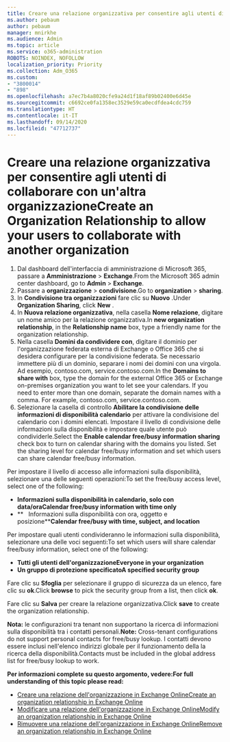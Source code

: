 ```yaml
---
title: Creare una relazione organizzativa per consentire agli utenti di collaborare con un'altra organizzazione
ms.author: pebaum
author: pebaum
manager: mnirkhe
ms.audience: Admin
ms.topic: article
ms.service: o365-administration
ROBOTS: NOINDEX, NOFOLLOW
localization_priority: Priority
ms.collection: Adm_O365
ms.custom:
- "3800014"
- "898"
ms.openlocfilehash: a7ec7b4a8020cfe9a24d1f18af89b02400e6d45e
ms.sourcegitcommit: c6692ce0fa1358ec3529e59ca0ecdfdea4cdc759
ms.translationtype: HT
ms.contentlocale: it-IT
ms.lasthandoff: 09/14/2020
ms.locfileid: "47712737"
---
```

# <a name="create-an-organization-relationship-to-allow-your-users-to-collaborate-with-another-organization"></a><span data-ttu-id="e3364-102">Creare una relazione organizzativa per consentire agli utenti di collaborare con un'altra organizzazione</span><span class="sxs-lookup"><span data-stu-id="e3364-102">Create an Organization Relationship to allow your users to collaborate with another organization</span></span>

1. <span data-ttu-id="e3364-103">Dal dashboard dell'interfaccia di amministrazione di Microsoft 365, passare a **Amministrazione** > **Exchange**.</span><span class="sxs-lookup"><span data-stu-id="e3364-103">From the Microsoft 365 admin center dashboard, go to **Admin** > **Exchange**.</span></span>
2. <span data-ttu-id="e3364-104">Passare a **organizzazione** > **condivisione**.</span><span class="sxs-lookup"><span data-stu-id="e3364-104">Go to **organization** > **sharing**.</span></span>
3. <span data-ttu-id="e3364-105">In **Condivisione tra organizzazioni** fare clic su **Nuovo** .</span><span class="sxs-lookup"><span data-stu-id="e3364-105">Under **Organization Sharing**, click **New** .</span></span>
4. <span data-ttu-id="e3364-106">In **Nuova relazione organizzativa**, nella casella **Nome relazione**, digitare un nome amico per la relazione organizzativa.</span><span class="sxs-lookup"><span data-stu-id="e3364-106">In **new organization relationship**, in the **Relationship name** box, type a friendly name for the organization relationship.</span></span>
5. <span data-ttu-id="e3364-p101">Nella casella **Domini da condividere con**, digitare il dominio per l'organizzazione federata esterna di Exchange o Office 365 che si desidera configurare per la condivisione federata. Se necessario immettere più di un dominio, separare i nomi dei domini con una virgola. Ad esempio, contoso.com, service.contoso.com.</span><span class="sxs-lookup"><span data-stu-id="e3364-p101">In the **Domains to share with** box, type the domain for the external Office 365 or Exchange on-premises organization you want to let see your calendars. If you need to enter more than one domain, separate the domain names with a comma. For example, contoso.com, service.contoso.com.</span></span>
6. <span data-ttu-id="e3364-p102">Selezionare la casella di controllo **Abilitare la condivisione delle informazioni di disponibilità calendario** per attivare la condivisione del calendario con i domini elencati. Impostare il livello di condivisione delle informazioni sulla disponibilità e impostare quale utente può condividerle.</span><span class="sxs-lookup"><span data-stu-id="e3364-p102">Select the **Enable calendar free/busy information sharing** check box to turn on calendar sharing with the domains you listed. Set the sharing level for calendar free/busy information and set which users can share calendar free/busy information.</span></span>  

<span data-ttu-id="e3364-112">Per impostare il livello di accesso alle informazioni sulla disponibilità, selezionare una delle seguenti operazioni:</span><span class="sxs-lookup"><span data-stu-id="e3364-112">To set the free/busy access level, select one of the following:</span></span>

- <span data-ttu-id="e3364-113">**Informazioni sulla disponibilità in calendario, solo con data/ora**</span><span class="sxs-lookup"><span data-stu-id="e3364-113">**Calendar free/busy information with time only**</span></span>
- <span data-ttu-id="e3364-114">**   Informazioni sulla disponibilità con ora, oggetto e posizione**</span><span class="sxs-lookup"><span data-stu-id="e3364-114">**Calendar free/busy with time, subject, and location**</span></span>  

 <span data-ttu-id="e3364-115">Per impostare quali utenti condivideranno le informazioni sulla disponibilità, selezionare una delle voci seguenti:</span><span class="sxs-lookup"><span data-stu-id="e3364-115">To set which users will share calendar free/busy information, select one of the following:</span></span>

- <span data-ttu-id="e3364-116">**Tutti gli utenti dell'organizzazione**</span><span class="sxs-lookup"><span data-stu-id="e3364-116">**Everyone in your organization**</span></span>
- <span data-ttu-id="e3364-117">**Un gruppo di protezione specificato**</span><span class="sxs-lookup"><span data-stu-id="e3364-117">**A specified security group**</span></span>  

<span data-ttu-id="e3364-118">Fare clic su **Sfoglia** per selezionare il gruppo di sicurezza da un elenco, fare clic su **ok**.</span><span class="sxs-lookup"><span data-stu-id="e3364-118">Click **browse** to pick the security group from a list, then click **ok**.</span></span>

<span data-ttu-id="e3364-119">Fare clic su **Salva** per creare la relazione organizzativa.</span><span class="sxs-lookup"><span data-stu-id="e3364-119">Click **save** to create the organization relationship.</span></span>  

<span data-ttu-id="e3364-120">**Nota:** le configurazioni tra tenant non supportano la ricerca di informazioni sulla disponibilità tra i contatti personali.</span><span class="sxs-lookup"><span data-stu-id="e3364-120">**Note:** Cross-tenant configurations do not support personal contacts for free/busy lookup.</span></span> <span data-ttu-id="e3364-121">I contatti devono essere inclusi nell'elenco indirizzi globale per il funzionamento della la ricerca della disponibilità.</span><span class="sxs-lookup"><span data-stu-id="e3364-121">Contacts must be included in the global address list for free/busy lookup to work.</span></span>

<span data-ttu-id="e3364-122">**Per informazioni complete su questo argomento, vedere:**</span><span class="sxs-lookup"><span data-stu-id="e3364-122">**For full understanding of this topic please read:**</span></span>

- [<span data-ttu-id="e3364-123">Creare una relazione dell'organizzazione in Exchange Online</span><span class="sxs-lookup"><span data-stu-id="e3364-123">Create an organization relationship in Exchange Online</span></span>](https://docs.microsoft.com/exchange/sharing/organization-relationships/create-an-organization-relationship)
- [<span data-ttu-id="e3364-124">Modificare una relazione dell'organizzazione in Exchange Online</span><span class="sxs-lookup"><span data-stu-id="e3364-124">Modify an organization relationship in Exchange Online</span></span>](https://docs.microsoft.com/exchange/sharing/organization-relationships/modify-an-organization-relationship)
- [<span data-ttu-id="e3364-125">Rimuovere una relazione dell'organizzazione in Exchange Online</span><span class="sxs-lookup"><span data-stu-id="e3364-125">Remove an organization relationship in Exchange Online</span></span>](https://docs.microsoft.com/exchange/sharing/organization-relationships/remove-an-organization-relationship)
